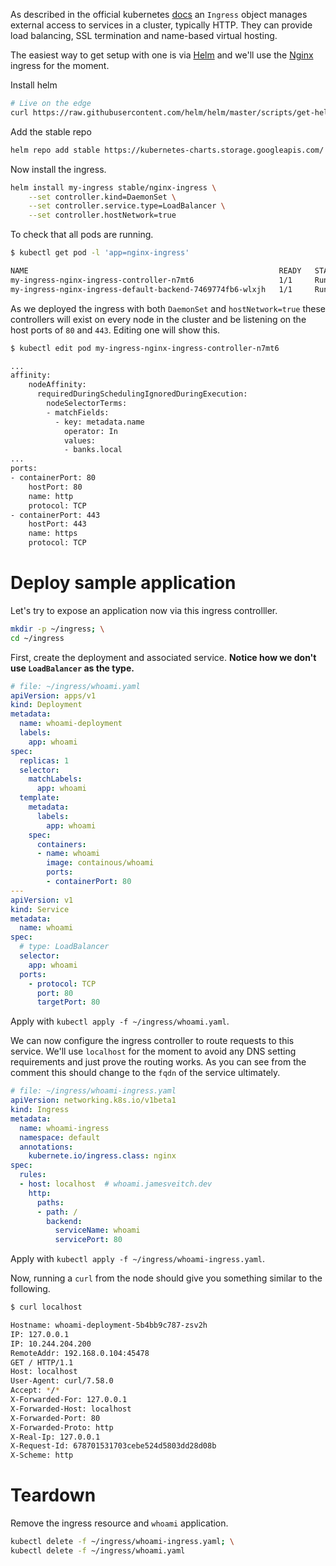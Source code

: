 As described in the official kubernetes [docs](https://kubernetes.io/docs/concepts/services-networking/ingress/) an `Ingress` object manages external access to services in a cluster, typically HTTP. They can provide load balancing, SSL termination and name-based virtual hosting.

The easiest way to get setup with one is via [Helm](https://helm.sh) and we'll use the [Nginx](https://kubernetes.github.io/ingress-nginx/) ingress for the moment.

Install helm
```bash
# Live on the edge
curl https://raw.githubusercontent.com/helm/helm/master/scripts/get-helm-3 | bash
```

Add the stable repo
```bash
helm repo add stable https://kubernetes-charts.storage.googleapis.com/
```

Now install the ingress.
```bash
helm install my-ingress stable/nginx-ingress \
    --set controller.kind=DaemonSet \
    --set controller.service.type=LoadBalancer \
    --set controller.hostNetwork=true
```

To check that all pods are running.
```bash
$ kubectl get pod -l 'app=nginx-ingress'

NAME                                                        READY   STATUS    RESTARTS   AGE
my-ingress-nginx-ingress-controller-n7mt6                   1/1     Running   0          3m17s
my-ingress-nginx-ingress-default-backend-7469774fb6-wlxjh   1/1     Running   0          3m17s
```

<!-- #TODO: Need to check impact of `LoadBalancer` vs `NodePort` -->
As we deployed the ingress with both `DaemonSet` and `hostNetwork=true` these controllers will exist on every node in the cluster and be listening on the host ports of `80` and `443`. Editing one will show this.

```bash hl_lines="12 15 16 19 20"
$ kubectl edit pod my-ingress-nginx-ingress-controller-n7mt6

...
affinity:
    nodeAffinity:
      requiredDuringSchedulingIgnoredDuringExecution:
        nodeSelectorTerms:
        - matchFields:
          - key: metadata.name
            operator: In
            values:
            - banks.local
...
ports:
- containerPort: 80
    hostPort: 80
    name: http
    protocol: TCP
- containerPort: 443
    hostPort: 443
    name: https
    protocol: TCP
```

<!-- #TODO: Edit firewall on nodes to allow 443 and 80 -->

# Deploy sample application
Let's try to expose an application now via this ingress controlller.

```bash
mkdir -p ~/ingress; \
cd ~/ingress
```

First, create the deployment and associated service. **Notice how we don't use `LoadBalancer` as the type.**
```yaml
# file: ~/ingress/whoami.yaml
apiVersion: apps/v1
kind: Deployment
metadata:
  name: whoami-deployment
  labels:
    app: whoami
spec:
  replicas: 1
  selector:
    matchLabels:
      app: whoami
  template:
    metadata:
      labels:
        app: whoami
    spec:
      containers:
      - name: whoami
        image: containous/whoami
        ports:
        - containerPort: 80
---
apiVersion: v1
kind: Service
metadata:
  name: whoami
spec:
  # type: LoadBalancer
  selector:
    app: whoami
  ports:
    - protocol: TCP
      port: 80
      targetPort: 80
```

Apply with `kubectl apply -f ~/ingress/whoami.yaml`.

We can now configure the ingress controller to route requests to this service. We'll use `localhost` for the moment to avoid any DNS setting requirements and just prove the routing works. As you can see from the comment this should change to the `fqdn` of the service ultimately.

```yaml
# file: ~/ingress/whoami-ingress.yaml
apiVersion: networking.k8s.io/v1beta1
kind: Ingress
metadata:
  name: whoami-ingress
  namespace: default
  annotations:
    kubernete.io/ingress.class: nginx
spec:
  rules:
  - host: localhost  # whoami.jamesveitch.dev
    http:
      paths:
      - path: /
        backend:
          serviceName: whoami
          servicePort: 80
```

Apply with `kubectl apply -f ~/ingress/whoami-ingress.yaml`.

Now, running a `curl` from the node should give you something similar to the following.

```bash
$ curl localhost

Hostname: whoami-deployment-5b4bb9c787-zsv2h
IP: 127.0.0.1
IP: 10.244.204.200
RemoteAddr: 192.168.0.104:45478
GET / HTTP/1.1
Host: localhost
User-Agent: curl/7.58.0
Accept: */*
X-Forwarded-For: 127.0.0.1
X-Forwarded-Host: localhost
X-Forwarded-Port: 80
X-Forwarded-Proto: http
X-Real-Ip: 127.0.0.1
X-Request-Id: 678701531703cebe524d5803dd28d08b
X-Scheme: http
```

# Teardown
Remove the ingress resource and `whoami` application.

```bash
kubectl delete -f ~/ingress/whoami-ingress.yaml; \
kubectl delete -f ~/ingress/whoami.yaml
```